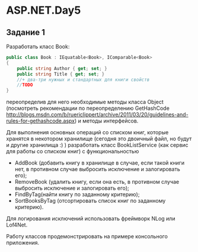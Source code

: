 # ASP.NET.Day5

## Задание 1
Разработать класс Book:

```csharp
public class Book : IEquatable<Book>, IComparable<Book>
{
    public string Author { get; set; }
    public string Title { get; set; }
    //+ два-три нужных и стандартных для книги свойств
    //TODO 
}
```

переопределив для него необходимые методы класса Object (посмотреть рекомендации по переопределению GetHashCode http://blogs.msdn.com/b/ruericlippert/archive/2011/03/20/guidelines-and-rules-for-gethashcode.aspx) и методы интерфейсов.

Для выполнения основных операций со списком книг, которые хранятся в некотором хранилище (сегодня это двоичный файл, но будут и другие хранилища :) ) разработать класс BookListService (как сервис для работы со списком книг) с функциональностью 
-	AddBook (добавить книгу в хранилище в случае, если такой книги нет, в противном случае выбросить исключение и залогировать его);
-	RemoveBook (удалить книгу, если она есть, в противном случае выбросить исключение и залогировать его);
-	FindByTag(найти книгу по заданному критерию);
-	SortBooksByTag (отсортировать список книг по заданному критерию).

Для логирования исключений использовать фреймворк NLog или Lof4Net. 

Работу классов продемонстрировать на примере консольного приложения.
